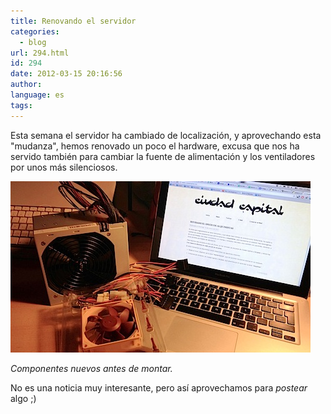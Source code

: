 ```yaml
---
title: Renovando el servidor
categories:
  - blog
url: 294.html
id: 294
date: 2012-03-15 20:16:56
author:
language: es
tags:
---
```


Esta semana el servidor ha cambiado de localización, y aprovechando esta "mudanza", hemos renovado un poco el hardware, excusa que nos ha servido también para cambiar la fuente de alimentación y los ventiladores por unos más silenciosos.

![nuevo hardware](./renovando-el-servidor/hardware.jpg)

_Componentes nuevos antes de montar._

No es una noticia muy interesante, pero así aprovechamos para _postear_ algo ;)
